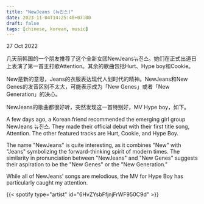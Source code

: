 ```yaml
---
title: "NewJeans (뉴진스)"
date: 2023-11-04T14:25:48+07:00
draft: false
tags: [chinese, korean, music]
---
```


27 Oct 2022

几天前韩国的一个朋友推荐了这个全新女团NewJeans뉴진스。她们在正式出道日上表演了第一首主打歌Attention。其余的歌曲包括Hurt、Hype boy和Cookie。

New是新的意思，Jeans的衣服表达现代人划时代的精神。NewJeans和New Genes的发音区别不太大，可能表示成为「New Genes」或者「New Generation」的决心。

NewJeans的歌曲都很好听，突然发现这一首特别好，MV Hype boy，如下。

A few days ago, a Korean friend recommended the emerging girl group NewJeans 뉴진스. They made their official debut with their first title song, Attention. The other featured tracks are Hurt, Cookie, and Hype Boy.

The name "NewJeans" is quite interesting, as it combines "New" with "Jeans" symbolizing the forward-thinking spirit of modern times. The similarity in pronunciation between "NewJeans" and "New Genes" suggests their aspiration to be the "New Genes" or the "New Generation."

While all of NewJeans' songs are melodious, the MV for Hype Boy has particularly caught my attention.

{{< spotify type="artist" id="6HvZYsbFfjnjFrWF950C9d" >}}